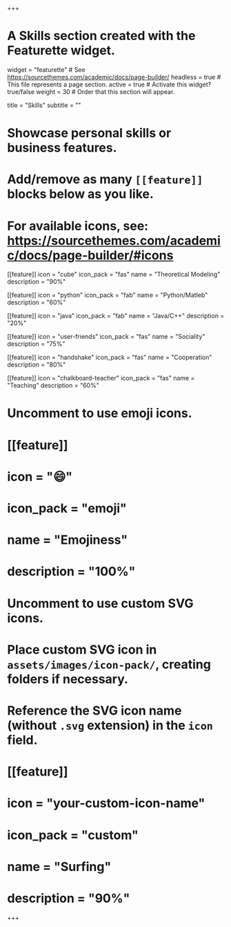 +++
# A Skills section created with the Featurette widget.
widget = "featurette"  # See https://sourcethemes.com/academic/docs/page-builder/
headless = true  # This file represents a page section.
active = true  # Activate this widget? true/false
weight = 30  # Order that this section will appear.

title = "Skills"
subtitle = ""

# Showcase personal skills or business features.
# 
# Add/remove as many `[[feature]]` blocks below as you like.
# 
# For available icons, see: https://sourcethemes.com/academic/docs/page-builder/#icons

[[feature]]
  icon = "cube"
  icon_pack = "fas"
  name = "Theoretical Modeling"
  description = "90%"  

[[feature]]
  icon = "python"
  icon_pack = "fab"
  name = "Python/Matleb"
  description = "60%"
  
[[feature]]
  icon = "java"
  icon_pack = "fab"
  name = "Java/C++"
  description = "20%"
  
[[feature]]
  icon = "user-friends"
  icon_pack = "fas"
  name = "Sociality"
  description = "75%"
  
[[feature]]
  icon = "handshake"
  icon_pack = "fas"
  name = "Cooperation"
  description = "80%"
  
[[feature]]
  icon = "chalkboard-teacher"
  icon_pack = "fas"
  name = "Teaching"
  description = "60%"

# Uncomment to use emoji icons.
# [[feature]]
#  icon = ":smile:"
#  icon_pack = "emoji"
#  name = "Emojiness"
#  description = "100%"  

# Uncomment to use custom SVG icons.
# Place custom SVG icon in `assets/images/icon-pack/`, creating folders if necessary.
# Reference the SVG icon name (without `.svg` extension) in the `icon` field.
# [[feature]]
#  icon = "your-custom-icon-name"
#  icon_pack = "custom"
#  name = "Surfing"
#  description = "90%"

+++
